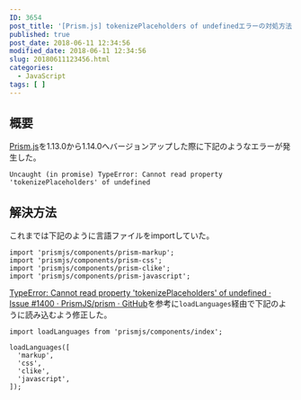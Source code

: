 ```yaml
---
ID: 3654
post_title: '[Prism.js] tokenizePlaceholders of undefinedエラーの対処方法'
published: true
post_date: 2018-06-11 12:34:56
modified_date: 2018-06-11 12:34:56
slug: 20180611123456.html
categories:
  - JavaScript
tags: [ ]
---
```

## 概要
[Prism.js](https://prismjs.com/)を1.13.0から1.14.0へバージョンアップした際に下記のようなエラーが発生した。

```
Uncaught (in promise) TypeError: Cannot read property 'tokenizePlaceholders' of undefined
```

<!--more-->

## 解決方法

これまでは下記のように言語ファイルをimportしていた。

```language-js
import 'prismjs/components/prism-markup';
import 'prismjs/components/prism-css';
import 'prismjs/components/prism-clike';
import 'prismjs/components/prism-javascript';
```

[TypeError: Cannot read property 'tokenizePlaceholders' of undefined · Issue #1400 · PrismJS/prism · GitHub](https://github.com/PrismJS/prism/issues/1400)を参考に`loadLanguages`経由で下記のように読み込むよう修正した。

```language-js
import loadLanguages from 'prismjs/components/index';

loadLanguages([
  'markup',
  'css',
  'clike',
  'javascript',
]);
```